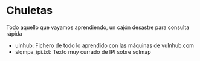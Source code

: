 # Chuletas
Todo aquello que vayamos aprendiendo, un cajón desastre para consulta rápida
- ulnhub: Fichero de todo lo aprendido con las máquinas de vulnhub.com
- slqmpa_ipi.txt: Texto muy currado de IPI sobre sqlmap
